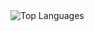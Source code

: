 <img src="https://github-readme-stats.vercel.app/api/top-langs/?username=codemedic213515&layout=compact&theme=dark&bg_color=0A0A0A&count_private=true" alt="Top Languages"/>
